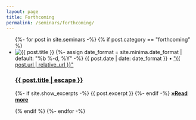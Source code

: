 ```yaml
---
layout: page
title: Forthcoming
permalink: /seminars/forthcoming/
---
```


<div class="post-content-blog">

<ul class="post-list">
  {%- for post in site.seminars -%}
  {% if post.category == "forthcoming" %}
  <li>
  <img src="{{ post.image | prepend: site.baseurl }}" alt="{{ post.title }}" title="{{ post.title }}">
    {%- assign date_format = site.minima.date_format | default: "%b %-d, %Y" -%}
    <span class="post-meta">{{ post.date | date: date_format }}</span>
    <span class="post-meta">• <a href="{{ post.url }}#disqus_thread" data-disqus-identifier="{{post.id}}">"{{ post.url | relative_url }}"</a></span>    
    <h3>
      <a class="post-link" href="{{ post.url | relative_url }}">
        {{ post.title | escape }}
      </a>
    </h3>
    <p class="excerpt-text">
    {%- if site.show_excerpts -%}
      {{ post.excerpt }}
    {%- endif -%}
    <strong><a href="{{ post.url | relative_url }}">
      »Read more
    </a></strong>
  </p>
  </li>
  {% endif %}
  {%- endfor -%}
</ul>

</div>

